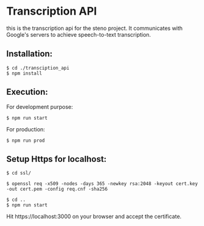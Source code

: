 # Transcription API

this is the transcription api for the steno project. It communicates with Google's servers to achieve speech-to-text transcription.

## Installation:

    $ cd ./transciption_api
    $ npm install

## Execution:

For development purpose:

    $ npm run start

For production:

    $ npm run prod

## Setup Https for localhost:

    $ cd ssl/
    
    $ openssl req -x509 -nodes -days 365 -newkey rsa:2048 -keyout cert.key -out cert.pem -config req.cnf -sha256

    $ cd ..
    $ npm run start

Hit https://localhost:3000 on your browser and accept the certificate.
